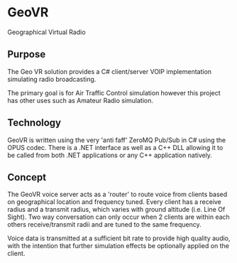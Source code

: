 # GeoVR
Geographical Virtual Radio

## Purpose

The Geo VR solution provides a C# client/server VOIP implementation simulating radio broadcasting.

The primary goal is for Air Traffic Control simulation however this project has other uses such as Amateur Radio simulation.

## Technology

GeoVR is written using the very 'anti faff' ZeroMQ Pub/Sub in C# using the OPUS codec.  There is a .NET interface as well as a C++ DLL allowing it to be called from both .NET applications or any C++ application natively.

## Concept

The GeoVR voice server acts as a 'router' to route voice from clients based on geographical location and frequency tuned. Every client has a receive radius and a transmit radius, which varies with ground altitude (i.e. Line Of Sight). Two way conversation can only occur when 2 clients are within each others receive/transmit radii and are tuned to the same frequency.

Voice data is transmitted at a sufficient bit rate to provide high quality audio, with the intention that further simulation effects be optionally applied on the client.



